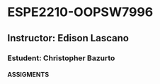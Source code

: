 # ESPE2210-OOPSW7996
## Instructor: Edison Lascano
### Estudent: Christopher Bazurto
#### ASSIGMENTS

